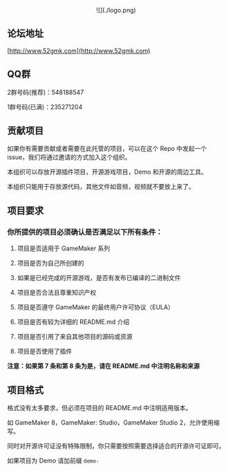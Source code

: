 <center>![](./logo.png)</center>

## 论坛地址

[http://www.52gmk.com](http://www.52gmk.com)

## QQ群

2群号码(推荐)：548188547

1群号码(已满)：235271204

## 贡献项目

如果你有需要贡献或者需要在此托管的项目，可以在这个 Repo 中发起一个 issue，我们将通过邀请的方式加入这个组织。

本组织可以存放开源插件项目，开源游戏项目，Demo 和开源的周边工具。

本组织只能用于存放源代码，其他文件如音频，视频就不要放上来了。

## 项目要求

### 你所提供的项目必须确认是否满足以下所有条件：

 1. 项目是否适用于 GameMaker 系列
 
 2. 项目是否为自己所创建的
 
 3. 如果是已经完成的开源游戏，是否有发布已编译的二进制文件
 
 4. 项目是否合法且尊重知识产权
 
 5. 项目是否遵守 GameMaker 的最终用户许可协议（EULA）
 
 6. 项目是否有较为详细的 README.md 介绍
 
 7. 项目是否引用了来自其他项目的源码或资源
 
 8. 项目是否使用了插件
 
**注意：如果第 7 条和第 8 条为是，请在 README.md 中注明名称和来源**

## 项目格式

格式没有太多要求，但必须在项目的 README.md 中注明适用版本。

如 GameMaker 8，GameMaker: Studio，GameMaker Studio 2，允许使用缩写。

同时对开源许可证没有特殊限制，你只需要按照需要选择适合的开源许可证即可。

如果项目为 Demo 请加前缀 `demo-`
